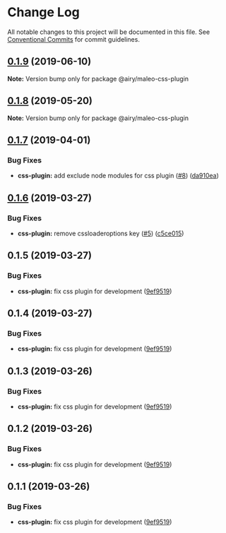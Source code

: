 # Change Log

All notable changes to this project will be documented in this file.
See [Conventional Commits](https://conventionalcommits.org) for commit guidelines.

## [0.1.9](https://github.com/alvinkl/maleo-plugins/compare/@airy/maleo-css-plugin@0.1.8...@airy/maleo-css-plugin@0.1.9) (2019-06-10)

**Note:** Version bump only for package @airy/maleo-css-plugin





## [0.1.8](https://github.com/airyrooms/maleo-plugins/compare/@airy/maleo-css-plugin@0.1.7...@airy/maleo-css-plugin@0.1.8) (2019-05-20)

**Note:** Version bump only for package @airy/maleo-css-plugin





## [0.1.7](https://github.com/airyrooms/maleo-plugins/compare/@airy/maleo-css-plugin@0.1.6...@airy/maleo-css-plugin@0.1.7) (2019-04-01)


### Bug Fixes

* **css-plugin:** add exclude node modules for css plugin ([#8](https://github.com/airyrooms/maleo-plugins/issues/8)) ([da910ea](https://github.com/airyrooms/maleo-plugins/commit/da910ea))





## [0.1.6](https://github.com/airyrooms/maleo-plugins/compare/@airy/maleo-css-plugin@0.1.5...@airy/maleo-css-plugin@0.1.6) (2019-03-27)


### Bug Fixes

* **css-plugin:** remove cssloaderoptions key ([#5](https://github.com/airyrooms/maleo-plugins/issues/5)) ([c5ce015](https://github.com/airyrooms/maleo-plugins/commit/c5ce015))





## 0.1.5 (2019-03-27)


### Bug Fixes

* **css-plugin:** fix css plugin for development ([9ef9519](https://github.com/airyrooms/maleo-plugins/commit/9ef9519))





## 0.1.4 (2019-03-27)


### Bug Fixes

* **css-plugin:** fix css plugin for development ([9ef9519](https://github.com/airyrooms/maleo-plugins/commit/9ef9519))





## 0.1.3 (2019-03-26)


### Bug Fixes

* **css-plugin:** fix css plugin for development ([9ef9519](https://github.com/airyrooms/maleo-plugins/commit/9ef9519))





## 0.1.2 (2019-03-26)


### Bug Fixes

* **css-plugin:** fix css plugin for development ([9ef9519](https://github.com/airyrooms/maleo-plugins/commit/9ef9519))





## 0.1.1 (2019-03-26)


### Bug Fixes

* **css-plugin:** fix css plugin for development ([9ef9519](https://github.com/alvinkl/maleo-plugins/commit/9ef9519))
